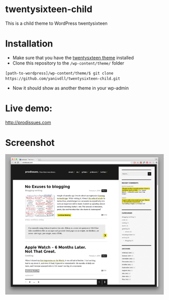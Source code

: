 # twentysixteen-child
This is a child theme to WordPress twentysixteen

# Installation
- Make sure that you have the [twentysxteen theme](https://wordpress.org/themes/twentysixteen/) installed
- Clone this repository to the `/wp-content/theme/` folder

`[path-to-wordpress]/wp-content/theme/$ git clone https://github.com/yanivdll/twentysixteen-child.git`

- Now it should show as another theme in your wp-admin

# Live demo: 
http://prodissues.com

# Screenshot
![twentysixteen-child](https://github.com/yanivdll/twentysixteen-child/blob/master/screenshot.png)
